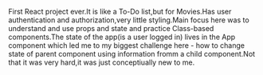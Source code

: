 First React project ever.It is like a To-Do list,but for Movies.Has user authentication and authorization,very little styling.Main focus here was to understand and use props and state and practice Class-based components.The state of the app(is a user logged in) lives in the App component which led me to my biggest challenge here - how to change state of parent component using information fromm a child component.Not that it was very hard,it was just conceptiually new to me.